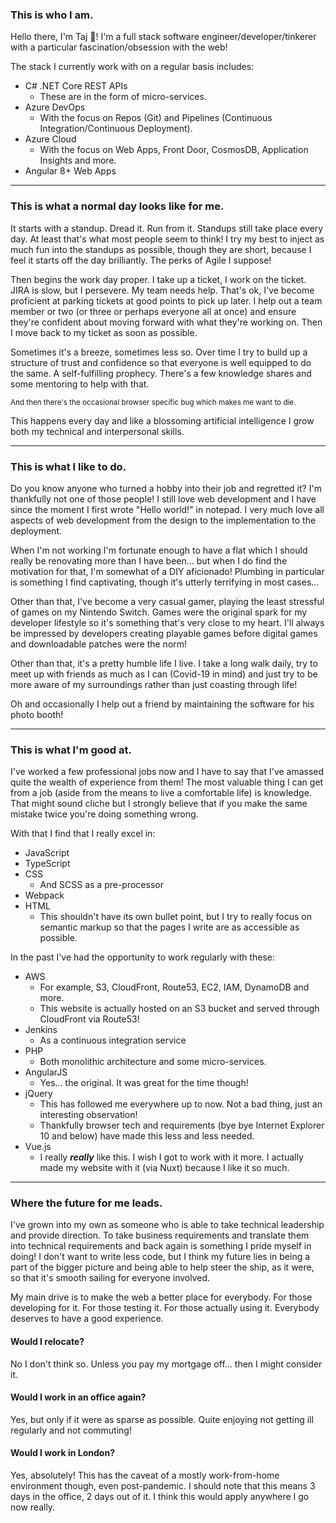 ### This is who I am.
Hello there, I'm Taj 👋! I'm a full stack software engineer/developer/tinkerer with a particular fascination/obsession with the web!

The stack I currently work with on a regular basis includes:

- C# .NET Core REST APIs
  - These are in the form of micro-services.
- Azure DevOps
  - With the focus on Repos (Git) and Pipelines (Continuous Integration/Continuous Deployment).
- Azure Cloud
  - With the focus on Web Apps, Front Door, CosmosDB, Application Insights and more.
- Angular 8+ Web Apps

---

### This is what a normal day looks like for me.
It starts with a standup. Dread it. Run from it. Standups still take place every day. At least that's what most people seem to think! I try my best to inject as much fun into the standups as possible, though they are short, because I feel it starts off the day brilliantly. The perks of Agile I suppose!

Then begins the work day proper. I take up a ticket, I work on the ticket. JIRA is slow, but I persevere. My team needs help. That's ok, I've become proficient at parking tickets at good points to pick up later. I help out a team member or two (or three or perhaps everyone all at once) and ensure they're confident about moving forward with what they're working on. Then I move back to my ticket as soon as possible.

Sometimes it's a breeze, sometimes less so. Over time I try to build up a structure of trust and confidence so that everyone is well equipped to do the same. A self-fulfilling prophecy. There's a few knowledge shares and some mentoring to help with that.

<small>And then there's the occasional browser specific bug which makes me want to die.</small>

This happens every day and like a blossoming artificial intelligence I grow both my technical and interpersonal skills.

---

### This is what I like to do.
Do you know anyone who turned a hobby into their job and regretted it? I'm thankfully not one of those people! I still love web development and I have since the moment I first wrote "Hello world!" in notepad. I very much love all aspects of web development from the design to the implementation to the deployment.

When I'm not working I'm fortunate enough to have a flat which I should really be renovating more than I have been... but when I do find the motivation for that, I'm somewhat of a DIY aficionado! Plumbing in particular is something I find captivating, though it's utterly terrifying in most cases...

Other than that, I've become a very casual gamer, playing the least stressful of games on my Nintendo Switch. Games were the original spark for my developer lifestyle so it's something that's very close to my heart. I'll always be impressed by developers creating playable games before digital games and downloadable patches were the norm!

Other than that, it's a pretty humble life I live. I take a long walk daily, try to meet up with friends as much as I can (Covid-19 in mind) and just try to be more aware of my surroundings rather than just coasting through life!

Oh and occasionally I help out a friend by maintaining the software for his photo booth!

---

### This is what I'm good at.
I've worked a few professional jobs now and I have to say that I've amassed quite the wealth of experience from them! The most valuable thing I can get from a job (aside from the means to live a comfortable life) is knowledge. That might sound cliche but I strongly believe that if you make the same mistake twice you're doing something wrong.

With that I find that I really excel in:
- JavaScript
- TypeScript
- CSS
  - And SCSS as a pre-processor
- Webpack
- HTML
  - This shouldn't have its own bullet point, but I try to really focus on semantic markup so that the pages I write are as accessible as possible.

In the past I've had the opportunity to work regularly with these:
- AWS
  - For example, S3, CloudFront, Route53, EC2, IAM, DynamoDB and more.
  - This website is actually hosted on an S3 bucket and served through CloudFront via Route53!
- Jenkins
  - As a continuous integration service
- PHP
  - Both monolithic architecture and some micro-services.
- AngularJS
  - Yes... the original. It was great for the time though!
- jQuery
  - This has followed me everywhere up to now. Not a bad thing, just an interesting observation!
  - Thankfully browser tech and requirements (bye bye Internet Explorer 10 and below) have made this less and less needed.
- Vue.js
  - I really **_really_** like this. I wish I got to work with it more. I actually made my website with it (via Nuxt) because I like it so much.

---

### Where the future for me leads.
I've grown into my own as someone who is able to take technical leadership and provide direction. To take business requirements and translate them into technical requirements and back again is something I pride myself in doing! I don't want to write less code, but I think my future lies in being a part of the bigger picture and being able to help steer the ship, as it were, so that it's smooth sailing for everyone involved.

My main drive is to make the web a better place for everybody. For those developing for it. For those testing it. For those actually using it. Everybody deserves to have a good experience.

#### Would I relocate?
No I don't think so. Unless you pay my mortgage off... then I might consider it.

#### Would I work in an office again?
Yes, but only if it were as sparse as possible. Quite enjoying not getting ill regularly and not commuting!

#### Would I work in London?
Yes, absolutely! This has the caveat of a mostly work-from-home environment though, even post-pandemic. I should note that this means 3 days in the office, 2 days out of it. I think this would apply anywhere I go now really.
